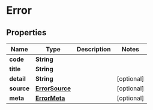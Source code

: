 # Error

## Properties
Name | Type | Description | Notes
------------ | ------------- | ------------- | -------------
**code** | **String** |  | 
**title** | **String** |  | 
**detail** | **String** |  |  [optional]
**source** | [**ErrorSource**](ErrorSource.md) |  |  [optional]
**meta** | [**ErrorMeta**](ErrorMeta.md) |  |  [optional]
